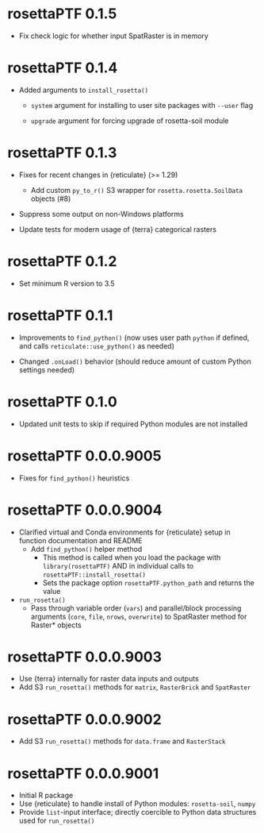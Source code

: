 # rosettaPTF 0.1.5

* Fix check logic for whether input SpatRaster is in memory

# rosettaPTF 0.1.4

* Added arguments to `install_rosetta()` 

  * `system` argument for installing to user site packages with `--user` flag
  
  * `upgrade` argument for forcing upgrade of rosetta-soil module

# rosettaPTF 0.1.3

* Fixes for recent changes in {reticulate} (>= 1.29)

  * Add custom `py_to_r()` S3 wrapper for `rosetta.rosetta.SoilData` objects (#8)

* Suppress some output on non-Windows platforms

* Update tests for modern usage of {terra} categorical rasters

# rosettaPTF 0.1.2

* Set minimum R version to 3.5

# rosettaPTF 0.1.1

* Improvements to `find_python()` (now uses user path `python` if defined, and calls `reticulate::use_python()` as needed)

* Changed `.onLoad()` behavior (should reduce amount of custom Python settings needed)

# rosettaPTF 0.1.0
 
* Updated unit tests to skip if required Python modules are not installed

# rosettaPTF 0.0.0.9005

* Fixes for `find_python()` heuristics

# rosettaPTF 0.0.0.9004

* Clarified virtual and Conda environments for {reticulate} setup in function documentation and README
  * Add `find_python()` helper method
    * This method is called when you load the package with `library(rosettaPTF)` AND in individual calls to `rosettaPTF::install_rosetta()`
    * Sets the package option `rosettaPTF.python_path` and returns the value
* `run_rosetta()` 
  * Pass through variable order (`vars`) and parallel/block processing arguments (`core`, `file`, `nrows`, `overwrite`) to SpatRaster method for Raster* objects

# rosettaPTF 0.0.0.9003

* Use {terra} internally for raster data inputs and outputs
* Add S3 `run_rosetta()` methods for `matrix`, `RasterBrick` and `SpatRaster`

# rosettaPTF 0.0.0.9002

* Add S3 `run_rosetta()` methods for `data.frame` and `RasterStack`  

# rosettaPTF 0.0.0.9001

* Initial R package
* Use {reticulate} to handle install of Python modules: `rosetta-soil`, `numpy`
* Provide `list`-input interface; directly coercible to Python data structures used for `run_rosetta()`
